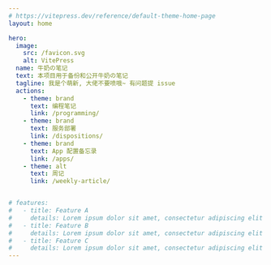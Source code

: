 ```yaml
---
# https://vitepress.dev/reference/default-theme-home-page
layout: home

hero:
  image:
    src: /favicon.svg
    alt: VitePress
  name: 牛奶の笔记
  text: 本项目用于备份和公开牛奶の笔记
  tagline: 我是个萌新, 大佬不要喷哦~ 有问题提 issue
  actions:
    - theme: brand
      text: 编程笔记
      link: /programming/
    - theme: brand
      text: 服务部署
      link: /dispositions/
    - theme: brand
      text: App 配置备忘录
      link: /apps/
    - theme: alt
      text: 周记
      link: /weekly-article/


# features:
#   - title: Feature A
#     details: Lorem ipsum dolor sit amet, consectetur adipiscing elit
#   - title: Feature B
#     details: Lorem ipsum dolor sit amet, consectetur adipiscing elit
#   - title: Feature C
#     details: Lorem ipsum dolor sit amet, consectetur adipiscing elit
---
```

